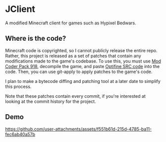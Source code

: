 # JClient

A modified Minecraft client for games such as Hypixel Bedwars.

## Where is the code?
Minecraft code is copyrighted, so I cannot publicly release the entire repo. Rather, this project is released as a set of patches that contain any modifications made to the game's codebase. To use this, you must use [Mod Coder Pack 918](http://www.modcoderpack.com/), decompile the game, and paste [Optifine SRC code](https://github.com/Hexeption/Optifine-SRC) into the code. Then, you can use git-apply to apply patches to the game's code.

I plan to make a bytecode diffing and patching tool at a later date to simplify this process.

Note that these patches contain every commit, if you're interested at looking at the commit history for the project.

## Demo

https://github.com/user-attachments/assets/f551b61d-215d-4785-ba11-fec6ab40a57b


